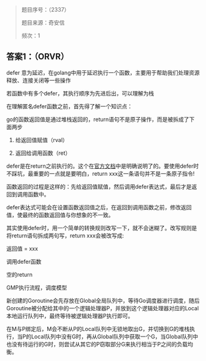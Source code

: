 > 题目序号：（2337）
>
> 题目来源：奇安信
>
> 频次：1

## 答案1：（ORVR）

defer 意为延迟，在golang中用于延迟执行一个函数，主要用于帮助我们处理资源释放、连接关闭等一些操作

若函数中有多个defer，其执行顺序为先进后出，可以理解为栈

在理解匿名defer函数之前，首先得了解一个知识点：

go的函数返回值是通过堆栈返回的，return语句不是原子操作，而是被拆成了下面两步

1. 给返回值赋值（rval）

2. 返回给调用函数（ret）

defer是在return之前执行的。这个在[官方文档](https://golang.org/ref/spec#defer_statements)中是明确说明了的。要使用defer时不踩坑，最重要的一点就是要明白，return xxx这一条语句并不是一条原子指令!

函数返回的过程是这样的：先给返回值赋值，然后调用defer表达式，最后才是返回到调用函数中。

defer表达式可能会在设置函数返回值之后，在返回到调用函数之前，修改返回值，使最终的函数返回值与你想象的不一致。

其实使用defer时，用一个简单的转换规则改写一下，就不会迷糊了。改写规则是将return语句拆成两句写，return xxx会被改写成:

返回值 = xxx

调用defer函数

空的return

GMP执行流程，调度模型

新创建的Goroutine会先存放在Global全局队列中，等待Go调度器进行调度，随后Goroutine被分配给其中的一个逻辑处理器P，并放到这个逻辑处理器对应的Local本地运行队列中，最终等待被逻辑处理器P执行即可。

在M与P绑定后，M会不断从P的Local队列中无锁地取出G，并切换到G的堆栈执行，当P的Local队列中没有G时，再从Global队列中获取一个G，当Global队列中也没有待运行的G时，则尝试从其它的P窃取部分G来执行相当于P之间的负载均衡。